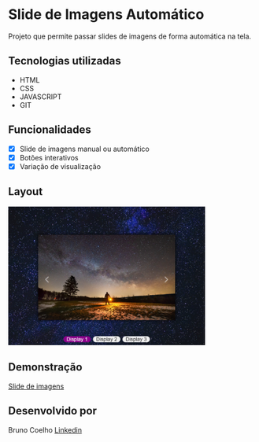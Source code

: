 # Slide de Imagens Automático
Projeto que permite passar slides de imagens de forma automática na tela.

## Tecnologias utilizadas
- HTML
- CSS
- JAVASCRIPT
- GIT

## Funcionalidades
- [x] Slide de imagens manual ou automático
- [x] Botões interativos
- [x] Variação de visualização

## Layout
<img src="./img/layout.png" alt="imagem" style="width:400px">

## Demonstração
[Slide de imagens](https://bminority.github.io/Slide/)

## Desenvolvido por
Bruno Coelho [Linkedin](www.linkedin.com/in/bruno-coelho-97b630220)